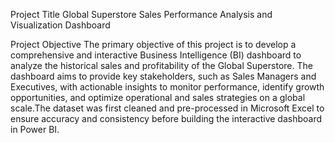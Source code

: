  Project Title
Global Superstore Sales Performance Analysis and Visualization Dashboard

Project Objective
The primary objective of this project is to develop a comprehensive and interactive Business Intelligence (BI) dashboard to analyze the historical sales and profitability of the Global Superstore.
The dashboard aims to provide key stakeholders, such as Sales Managers and Executives, with actionable insights to monitor performance, identify growth opportunities, and optimize operational and 
sales strategies on a global scale.The dataset was first cleaned and pre-processed in Microsoft Excel to ensure accuracy and consistency before building the interactive dashboard in Power BI.



